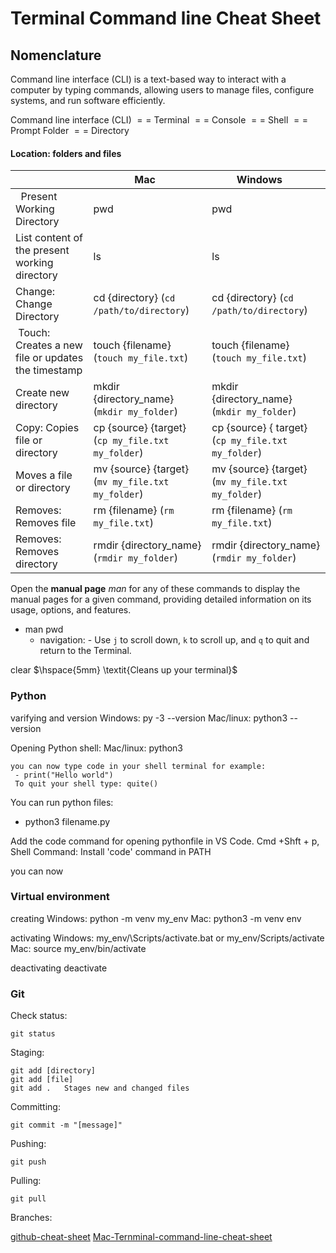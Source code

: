 # Terminal Command line Cheat Sheet

## Nomenclature

Command line interface (CLI) is a text-based way to interact with a computer by typing commands, allowing users to manage files, configure systems, and run software efficiently.


Command line interface (CLI) $==$ Terminal $==$ Console $==$ Shell $==$  Prompt
Folder $==$ Directory
#### Location: folders and files

|  | Mac   | Windows      |
|--|----------|-------------|
|    Present Working Directory  | pwd      | pwd |
| List content of the present working directory | ls        |  ls   |
| Change: Change Directory | cd {directory} (`cd /path/to/directory`) | cd {directory} (`cd /path/to/directory`)  |
|   Touch: Creates a new file or updates the timestamp  | touch {filename} (`touch my_file.txt`) | touch {filename} (`touch my_file.txt`)|
| Create new directory  | mkdir {directory_name} (`mkdir my_folder`)  | mkdir {directory_name} (`mkdir my_folder`)   |
| Copy: Copies file or directory | cp {source} {target} (`cp my_file.txt my_folder`)| cp {source}  { target} (`cp my_file.txt my_folder`)|
| Moves a file or directory| mv {source} {target} (`mv my_file.txt my_folder`)| mv {source} {target} (`mv my_file.txt my_folder`)|
|Removes: Removes file |  rm {filename} (`rm my_file.txt`) |  rm {filename} (`rm my_file.txt`)|
|Removes: Removes directory|  rmdir {directory_name} (`rmdir my_folder`) |  rmdir {directory_name}  (`rmdir my_folder`) |






Open the **manual page** $man$ for any of these commands to display the manual pages for a given command, providing detailed information on its usage, options, and features. 
- man pwd
	- navigation: - Use `j` to scroll down, `k` to scroll up, and `q` to quit and return to the Terminal.

 clear $\hspace{5mm} \textit{Cleans up your terminal}$
 
### Python

varifying and version
	Windows: py -3 --version
	Mac/linux: python3 --version
	
Opening Python shell:
	Mac/linux: python3
	
	you can now type code in your shell terminal for example:
	 - print("Hello world") 
	 To quit your shell type: quite()

You can run python files:
- python3 filename.py


Add the code command for opening pythonfile in VS Code. Cmd +Shft + p, Shell Command: Install 'code' command in PATH

you can now 
 

### Virtual environment
creating
	Windows: python -m venv my_env
	Mac: python3 -m venv env

activating
	Windows: my_env/\Scripts\/activate.bat or my_env\/Scripts\/activate
	Mac: source my_env/bin/activate
	
deactivating
	deactivate

### Git

Check status:

	git status

Staging:

	git add [directory]
	git add [file]
	git add .   Stages new and changed files
	
	
Committing:

	git commit -m "[message]"
	
Pushing:

	git push

Pulling:

	git pull

Branches:


[github-cheat-sheet](https://github.com/0nn0/git-basics-cheatsheet)
[Mac-Ternminal-command-line-cheat-sheet](https://github.com/0nn0/terminal-mac-cheatsheet)
